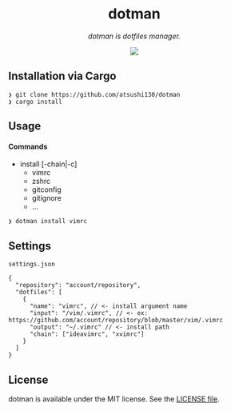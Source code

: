 <p align="center">
    <h1 align="center">dotman</h1>
</p1>

<p align="center"><i>dotman is dotfiles manager.</i></p>

<p align="center">
    <a href=".license-mit"><img src="https://img.shields.io/badge/license-MIT-blue.svg"></a> 
</p>

## Installation via Cargo
```
❯ git clone https://github.com/atsushi130/dotman
❯ cargo install
```

## Usage
#### Commands
- install [-chain|-c]
  + vimrc
  + zshrc
  + gitconfig
  + gitignore
  + ... 

```
❯ dotman install vimrc
```

## Settings
`settings.json`
```
{
  "repository": "account/repository",
  "dotfiles": [
    {
      "name": "vimrc", // <- install argument name
      "input": "/vim/.vimrc", // <- ex: https://github.com/account/repository/blob/master/vim/.vimrc
      "output": "~/.vimrc" // <- install path
      "chain": ["ideavimrc", "xvimrc"]
    }
  ]
}
```

## License
dotman is available under the MIT license. See the [LICENSE file](https://github.com/atsushi130/dotman/blob/master/license-mit).
